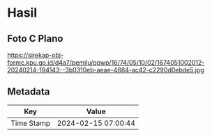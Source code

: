 # Hasil

## Foto C Plano

https://sirekap-obj-formc.kpu.go.id/d4a7/pemilu/ppwp/16/74/05/10/02/1674051002012-20240214-194143--3b0310eb-aeae-4884-ac42-c2290d0ebde5.jpg


## Metadata

| Key        | Value               |
| ---------- | ------------------- |
| Time Stamp | 2024-02-15 07:00:44 |



